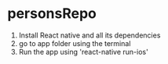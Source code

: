 # personsRepo

1) Install React native and all its dependencies 
2) go to app folder using the terminal
3) Run the app using 'react-native run-ios'

